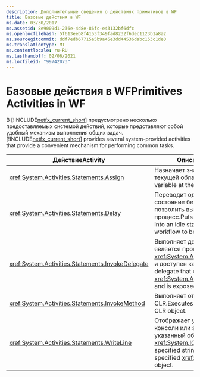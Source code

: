 ```yaml
---
description: Дополнительные сведения о действиях примитивов в WF
title: Базовые действия в WF
ms.date: 03/30/2017
ms.assetid: 8e9009d1-236e-4d8e-86fc-e43132bf6dfc
ms.openlocfilehash: 5f613eeb8f4153f349fad8232f6dec1123b1a8a2
ms.sourcegitcommit: ddf7edb67715a5b9a45e3dd44536dabc153c1de0
ms.translationtype: MT
ms.contentlocale: ru-RU
ms.lasthandoff: 02/06/2021
ms.locfileid: "99742073"
---
```

# <a name="primitives-activities-in-wf"></a><span data-ttu-id="66837-103">Базовые действия в WF</span><span class="sxs-lookup"><span data-stu-id="66837-103">Primitives Activities in WF</span></span>

<span data-ttu-id="66837-104">В [!INCLUDE[netfx_current_short](../../../includes/netfx-current-short-md.md)] предусмотрено несколько предоставляемых системой действий, которые представляют собой удобный механизм выполнения общих задач.</span><span class="sxs-lookup"><span data-stu-id="66837-104">[!INCLUDE[netfx_current_short](../../../includes/netfx-current-short-md.md)] provides several system-provided activities that provide a convenient mechanism for performing common tasks.</span></span>  
  
|<span data-ttu-id="66837-105">Действие</span><span class="sxs-lookup"><span data-stu-id="66837-105">Activity</span></span>|<span data-ttu-id="66837-106">Описание</span><span class="sxs-lookup"><span data-stu-id="66837-106">Description</span></span>|  
|--------------|-----------------|  
|<xref:System.Activities.Statements.Assign>|<span data-ttu-id="66837-107">Назначает значение переменной в текущей области.</span><span class="sxs-lookup"><span data-stu-id="66837-107">Assigns a value to a variable at the current scope.</span></span>|  
|<xref:System.Activities.Statements.Delay>|<span data-ttu-id="66837-108">Переводит один путь выполнения в состояние бездействия, что может позволить выгрузить рабочий процесс.</span><span class="sxs-lookup"><span data-stu-id="66837-108">Puts one path of execution into an idle state, possibly allowing the workflow to be unloaded.</span></span>|  
|<xref:System.Activities.Statements.InvokeDelegate>|<span data-ttu-id="66837-109">Выполняет делегат, который является производным от <xref:System.Activities.ActivityDelegate> и доступен как свойство.</span><span class="sxs-lookup"><span data-stu-id="66837-109">Executes a delegate that derives from <xref:System.Activities.ActivityDelegate> and is exposed as a property.</span></span>|  
|<xref:System.Activities.Statements.InvokeMethod>|<span data-ttu-id="66837-110">Выполняет открытый метод объекта CLR.</span><span class="sxs-lookup"><span data-stu-id="66837-110">Executes a public method of a CLR object.</span></span>|  
|<xref:System.Activities.Statements.WriteLine>|<span data-ttu-id="66837-111">Отображает указанную строку на консоли или записывает в указанный объект <xref:System.IO.TextWriter>.</span><span class="sxs-lookup"><span data-stu-id="66837-111">Writes a specified string to the console or a specified <xref:System.IO.TextWriter> object.</span></span>|

